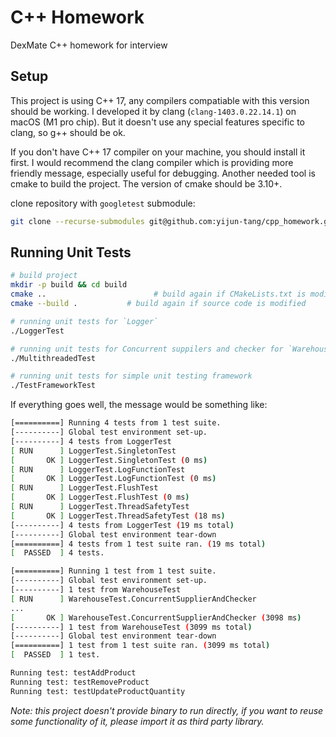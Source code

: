 # C++ Homework
DexMate C++ homework for interview

## Setup
This project is using C++ 17, any compilers compatiable with this version should be working. I developed it by clang (`clang-1403.0.22.14.1`) on macOS (M1 pro chip). But it doesn't use any special features specific to clang, so g++ should be ok.

If you don't have C++ 17 compiler on your machine, you should install it first. I would recommend the clang compiler which is providing more friendly message, especially useful for debugging. Another needed tool is cmake to build the project. The version of cmake should be 3.10+.

clone repository with `googletest` submodule:
```sh
git clone --recurse-submodules git@github.com:yijun-tang/cpp_homework.git
```

## Running Unit Tests
```sh
# build project
mkdir -p build && cd build
cmake ..                        # build again if CMakeLists.txt is modified
cmake --build .           # build again if source code is modified

# running unit tests for `Logger`
./LoggerTest

# running unit tests for Concurrent suppilers and checker for `Warehouse`
./MultithreadedTest

# running unit tests for simple unit testing framework
./TestFrameworkTest
```
If everything goes well, the message would be something like:
```sh
[==========] Running 4 tests from 1 test suite.
[----------] Global test environment set-up.
[----------] 4 tests from LoggerTest
[ RUN      ] LoggerTest.SingletonTest
[       OK ] LoggerTest.SingletonTest (0 ms)
[ RUN      ] LoggerTest.LogFunctionTest
[       OK ] LoggerTest.LogFunctionTest (0 ms)
[ RUN      ] LoggerTest.FlushTest
[       OK ] LoggerTest.FlushTest (0 ms)
[ RUN      ] LoggerTest.ThreadSafetyTest
[       OK ] LoggerTest.ThreadSafetyTest (18 ms)
[----------] 4 tests from LoggerTest (19 ms total)
[----------] Global test environment tear-down
[==========] 4 tests from 1 test suite ran. (19 ms total)
[  PASSED  ] 4 tests.

[==========] Running 1 test from 1 test suite.
[----------] Global test environment set-up.
[----------] 1 test from WarehouseTest
[ RUN      ] WarehouseTest.ConcurrentSupplierAndChecker
...
[       OK ] WarehouseTest.ConcurrentSupplierAndChecker (3098 ms)
[----------] 1 test from WarehouseTest (3099 ms total)
[----------] Global test environment tear-down
[==========] 1 test from 1 test suite ran. (3099 ms total)
[  PASSED  ] 1 test.

Running test: testAddProduct
Running test: testRemoveProduct
Running test: testUpdateProductQuantity
```

_Note: this project doesn't provide binary to run directly, if you want to reuse some functionality of it, please import it as third party library._
